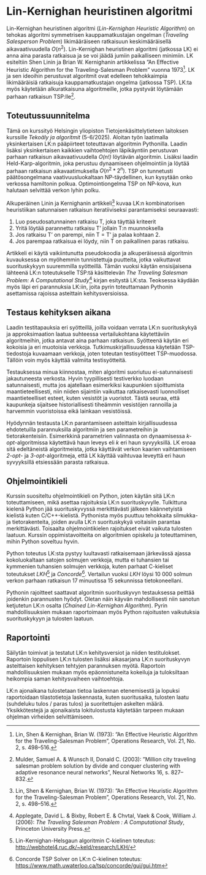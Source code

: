 # Lin-Kernighan heuristinen algoritmi

Lin-Kernighan heuristinen algoritmi (_Lin-Kernighan Heuristic Algorithm_) on tehokas algoritmi symmetrisen kauppamatkustajan ongelman (_Traveling Salesperson Problem_) likimääräiseen ratkaisuun keskimääräisellä aikavaativuudella $O(n^2)$. Lin-Kernighan heuristinen algoritmi (jatkossa LK) ei anna aina parasta ratkaisua ja se voi jäädä jumiin paikalliseen minimiin. LK esiteltiin Shen Linin ja Brian W. Kernighanin artikkelissa ”An Effective Heuristic Algorithm for the Traveling-Salesman Problem” vuonna 1973[^1]. LK ja sen ideoihin perustuvat algoritmit ovat edelleen tehokkaimpia likimääräisiä ratkaisuja kauppamatkustajan ongelma (jatkossa TSP). LK:ta myös käytetään alkuratkaisuna algoritmeille, jotka pystyvät löytämään parhaan ratkaisun TSP:lle[^2]. 

## Toteutussuunnitelma
Tämä on kurssityö Helsingin yliopiston Tietojenkäsittelytieteen laitoksen kurssille _Tekoäly ja algoritmit_ (5-6/2025). Aloitan työn laatimalla yksinkertaisen LK:n pääpiirteet toteuttavan algoritmin Pythonilla. Laadin lisäksi yksinkertaisen kaikkien vaihtoehtojen läpikäyntiin perustuvan parhaan ratkaisun  aikavaativuudella *O(n!)* löytävän algoritmin. Lisäksi laadin Held-Karp-algoritmin, joka perustuu dynaamiseen ohjelmointiin ja löytää parhaan ratkaisun aikavaatimuksella $O(n^2*2^n)$. TSP on tunnetusti päätösongelmana vaativuusluokaltaan NP-täydellinen, kun kysytään onko verkossa hamiltonin polkua. Optimointiongelma TSP on NP-kova, kun halutaan selvittää verkon lyhin polku. 

Alkuperäinen Linin ja Kernighanin artikkeli[^1] kuvaa LK:n kombinatorisen heuristiikan satunnaisen ratkaisun iteratiiviseksi parantamiseksi seuraavasti:
1. Luo pseudosatunnainen ratkaisu T, joka täyttää kriteerit
2. Yritä löytää parannettu ratkaisu T’ jollain T:n muunnoksella
3. Jos ratkaisu T’ on parempi, niin T = T’ ja palaa kohtaan 2.
4. Jos parempaa ratkaisua ei löydy, niin T on paikallinen paras ratkaisu.

Artikkeli ei käytä vaikiintunutta pseudokoodia ja alkuperäisessä algoritmin kuvauksessa on myöhemmin tunnistettuja puutteita, jotka vaikuttavat suorituskykyyn suuremmilla syötteillä. Tämän vuoksi käytän ensisijaisena lähteenä LK:n toteutukselle TSP:tä käsittelevän *The Traveling Salesman Problem: A Computational Study*[^3] kirjan esitystä LK:sta. Teoksessa käydään myös läpi eri parannuksia LK:iin, joita pyrin toteuttamaan Pythonin asettamissa rajoissa asteittain kehitysversioissa.

## Testaus kehityksen aikana
Laadin testitapauksia eri syötteillä, joilla voidaan verrata LK:n suorituskykyä ja approksimaation laatua suhteessa vertailukohtana käytettäviin algoritmeihin, jotka antavat aina parhaan ratkaisun. Syötteenä käytän eri kokoisia ja eri muotoisia verkkoja. Tutkimuskirjallisuudessa käytetään TSP-tiedostoja kuvaamaan verkkoja, joten toteutan testisyötteet TSP-muodossa. Tällöin voin myös käyttää valmiita testisyötteitä.

Testauksessa minua kiinnostaa, miten algoritmi suoriutuu ei-satunnaisesti jakautuneesta verkosta. Hyvin tyypillisesti testiverkko luodaan satunnaisesti, mutta jos ajatellaan esimerkiksi kaupunkien sijoittumista maantieteellisesti, niin niiden sijaintiin vaikuttaa ratkaisevasti luonnolliset maantieteelliset esteet, kuten vesistöt ja vuoristot. Tästä seuraa, että kaupunkeja sijaitsee historiallisesti tiheämmin vesistöjen rannoilla ja harvemmin vuoristoissa eikä lainkaan vesistöissä.

Hyödynnän testausta LK:n parantamiseen asteittain kirjallisuudessa ehdotetuilla parannuksilla algoritmiin ja sen parametreihin ja tietorakenteisiin. Esimerkkinä parametrien valinnasta on dynaamisessa *k-opt*-algoritmissa käytettävä haun leveys eli $k$ eri haun syvyyksillä. LK eroaa sitä edeltäneistä algoritmeista, jotka käyttävät verkon kaarien vaihtamiseen *2-opt*- ja *3-opt*-algoritmeja, että LK käyttää vaihtuvaa leveyttä eri haun syvyyksillä etsiessään parasta ratkaisua. 

## Ohjelmointikieli
Kurssin suositeltu ohjelmointikieli on Python, joten käytän sitä LK:n toteuttamiseen, mikä asettaa rajoituksia LK:n suorituskyvylle. Tulkittuna kielenä Python jää suorituskyvyssä merkittävästi jälkeen käännetyistä kielistä kuten C/C++-kielistä. Pythonista myös puuttuu tehokkaita silmukka- ja tietorakenteita, joiden avulla LK:n suorituskykyä voitaisiin parantaa merkittävästi. Toisaalta ohjelmointikielen rajoitukset eivät vaikuta tulosten laatuun. Kurssin oppimistavoitteita on algoritmien opiskelu ja toteuttaminen, mihin Python soveltuu hyvin. 

Python toteutus LK:sta pystyy luultavasti ratkaisemaan  järkevässä ajassa kokoluokaltaan satojen solmujen verkkoja, mutta ei tuhansien tai kymmenien tuhansien solmujen verkkoja, kuten parhaat C-kieliset toteutukset *LKH*[^4] ja *Concorde*[^5]. Vertailun vuoksi *LKH* löysi 10 000 solmun verkon parhaan ratkaisun 17 minuutissa 15 sekunnissa tietokoneellani. 

Pythonin rajoitteet saattavat algoritmin suorituskyvyn testauksessa peittää joidenkin parannusten hyödyt. Oletan näin käyvän mahdollisesti niin sanotun ketjutetun LK:n osalta (_Chained Lin-Kernighan Algorithm_). Pyrin mahdollisuuksien mukaan raportoimaan myös Python rajoitusten vaikutuksia suorituskykyyn ja tulosten laatuun.

## Raportointi
Säilytän toimivat ja testatut LK:n kehitysversiot ja niiden testitulokset. Raportoin loppulisen LK:n tulosten lisäksi aikasarjana LK:n suorituskyvyn asteittaisen kehityksen tehtyjen parannuksen myötä. Raportoin mahdollisuuksien mukaan myös epäonnistuneita kokeiluja ja tuloksiltaan heikompia saman kehitysvaiheen vaihtoehtoja. 

LK:n ajonaikana tulostetaan tietoa laskennan etenemisestä ja lopuksi raportoidaan tilastotietoja laskennasta, kuten suoritusaika, tulosten laatu (suhdeluku tulos / paras tulos) ja suoritettujen askelten määrä. Yksikkötestejä ja ajonaikaista lokitulostusta käytetään tarpeen mukaan ohjelman virheiden selvittämiseen.

[^1]: Lin, Shen & Kernighan, Brian W. (1973): ”An Effective Heuristic Algorithm for the Traveling-Salesman Problem”, Operations Research, Vol. 21, No. 2, s. 498–516.

[^2]: Mulder, Samuel A. & Wunsch II, Donald C. (2003): ”Million city traveling salesman problem solution by divide and conquer clustering with adaptive resonance neural networks”, Neural Networks 16, s. 827–832.

[^3]: Applegate, David L. & Bixby, Robert E. & Chvtal,  Vaek & Cook, William J. (2006): *The Traveling Salesman Problem : A Computational Study*, Princeton University Press.

[^4]: Lin-Kernighan-Helsgaun algoritmin C-kielinen toteutus: http://webhotel4.ruc.dk/~keld/research/LKH/

[^5]: Concorde TSP Solver on LK:n C-kielinen toteutus: https://www.math.uwaterloo.ca/tsp/concorde/gui/gui.htm
